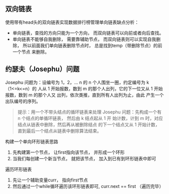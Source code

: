 ## 双向链表
使用带有head头的双向链表实现数据排行榜管理单向链表缺点分析：
* 单向链表，查找的方向只能为一个方向， 而双向链表可以向前或者向后查找。
* 单向链表不能够自我删除， 需要靠辅助节点， 而双向链表则可以实现自我删除，
所以前面我们单向链表删除节点时， 总是找到temp（带删除节点）的前一个节点
来删除。

## 约瑟夫（Josephu）问题
Josephu 问题为：设编号为 1，2，… n 的 n 个人围坐一圈，约定编号为 k（1<=k<=n）的
人从 1 开始报数，数到 m 的那个人出列，它的下一位又从 1 开始报数，数到 m 的那个人又
出列，依次类推，直到所有人出列为止，由此 产生一个出队编号的序列。

> 提示：用一个不带头结点的循环链表来处理 Josephu 问题：先构成一个有 n 个结点的单循环链表，
然后由 k 结点起从 1 开 始计数，计到 m 时，对应结点从链表中删除，然后再从被删除结点
的下一个结点又从 1 开始计数，直到最后一个结点从链表中删除算法结束。

构建一个单向环形链表思路
1. 先构建第一个节点， 让first指向该节点， 并形成一个环形
2. 当我们每创建一个新当节点， 就把该节点， 加入到已有到环形链表中即可

遍历环形链表
1. 先让一个辅助变量curr， 指向first节点
2. 然后通过一个while循环遍历该环形链表即可, curr.next == first （遍历完毕）